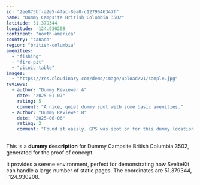 ```yaml
---
id: "2ee875bf-a2e5-4fac-8ea0-c1279646347f"
name: "Dummy Campsite British Columbia 3502"
latitude: 51.379344
longitude: -124.930208
continent: "north-america"
country: "canada"
region: "british-columbia"
amenities:
  - "fishing"
  - "fire-pit"
  - "picnic-table"
images:
  - "https://res.cloudinary.com/demo/image/upload/v1/sample.jpg"
reviews:
  - author: "Dummy Reviewer A"
    date: "2025-01-07"
    rating: 5
    comment: "A nice, quiet dummy spot with some basic amenities."
  - author: "Dummy Reviewer B"
    date: "2025-06-06"
    rating: 2
    comment: "Found it easily. GPS was spot on for this dummy location."
---
```


This is a **dummy description** for Dummy Campsite British Columbia 3502, generated for the proof of concept.

It provides a serene environment, perfect for demonstrating how SvelteKit can handle a large number of static pages. The coordinates are 51.379344, -124.930208.
